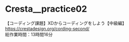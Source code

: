 # Cresta__practice02
【コーディング課題】XDからコーディングをしよう【中級編】<br>
https://crestadesign.org/cording-second/<br>
総作業時間：13時間16分
